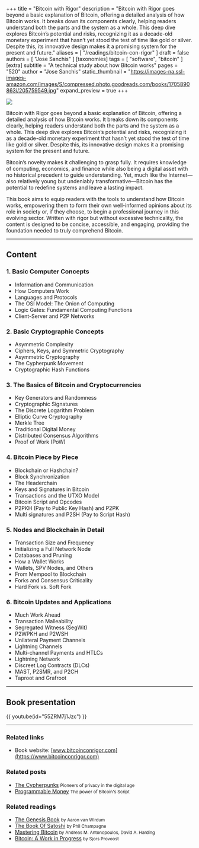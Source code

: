 +++
title = "Bitcoin with Rigor"
description = "Bitcoin with Rigor goes beyond a basic explanation of Bitcoin, offering a detailed analysis of how Bitcoin works. It breaks down its components clearly, helping readers understand both the parts and the system as a whole. This deep dive explores Bitcoin’s potential and risks, recognizing it as a decade-old monetary experiment that hasn’t yet stood the test of time like gold or silver. Despite this, its innovative design makes it a promising system for the present and future."
aliases = [ "/readings/bitcoin-con-rigor" ]
draft = false
authors = [ "Jose Sanchis" ]
[taxonomies]
tags = [ "software", "bitcoin" ]
[extra]
subtitle = "A technical study about how Bitcoin works"
pages = "520"
author = "Jose Sanchis"
static_thumbnail = "https://images-na.ssl-images-amazon.com/images/S/compressed.photo.goodreads.com/books/1705890863i/205759549.jpg"
expand_preview = true
+++

<img border="0" src="https://images-na.ssl-images-amazon.com/images/S/compressed.photo.goodreads.com/books/1705890863i/205759549.jpg" >

Bitcoin with Rigor goes beyond a basic explanation of Bitcoin, offering a detailed analysis of how Bitcoin works. It breaks down its components clearly, helping readers understand both the parts and the system as a whole. This deep dive explores Bitcoin’s potential and risks, recognizing it as a decade-old monetary experiment that hasn’t yet stood the test of time like gold or silver. Despite this, its innovative design makes it a promising system for the present and future.

<!-- more -->

Bitcoin’s novelty makes it challenging to grasp fully. It requires knowledge of computing, economics, and finance while also being a digital asset with no historical precedent to guide understanding. Yet, much like the Internet—also relatively young but undeniably transformative—Bitcoin has the potential to redefine systems and leave a lasting impact.

This book aims to equip readers with the tools to understand how Bitcoin works, empowering them to form their own well-informed opinions about its role in society or, if they choose, to begin a professional journey in this evolving sector. Written with rigor but without excessive technicality, the content is designed to be concise, accessible, and engaging, providing the foundation needed to truly comprehend Bitcoin.

---

## Content

### 1. Basic Computer Concepts

- Information and Communication
- How Computers Work
- Languages and Protocols
- The OSI Model: The Onion of Computing
- Logic Gates: Fundamental Computing Functions
- Client-Server and P2P Networks

### 2. Basic Cryptographic Concepts

- Asymmetric Complexity
- Ciphers, Keys, and Symmetric Cryptography
- Asymmetric Cryptography
- The Cypherpunk Movement
- Cryptographic Hash Functions

### 3. The Basics of Bitcoin and Cryptocurrencies

- Key Generators and Randomness
- Cryptographic Signatures
- The Discrete Logarithm Problem
- Elliptic Curve Cryptography
- Merkle Tree
- Traditional Digital Money
- Distributed Consensus Algorithms
- Proof of Work (PoW)

### 4. Bitcoin Piece by Piece

- Blockchain or Hashchain?
- Block Synchronization
- The Headerchain
- Keys and Signatures in Bitcoin
- Transactions and the UTXO Model
- Bitcoin Script and Opcodes
- P2PKH (Pay to Public Key Hash) and P2PK
- Multi signatures and P2SH (Pay to Script Hash)

### 5. Nodes and Blockchain in Detail

- Transaction Size and Frequency
- Initializing a Full Network Node
- Databases and Pruning
- How a Wallet Works
- Wallets, SPV Nodes, and Others
- From Mempool to Blockchain
- Forks and Consensus Criticality
- Hard Fork vs. Soft Fork

### 6. Bitcoin Updates and Applications

- Much Work Ahead
- Transaction Malleability
- Segregated Witness (SegWit)
- P2WPKH and P2WSH
- Unilateral Payment Channels
- Lightning Channels
- Multi-channel Payments and HTLCs
- Lightning Network
- Discreet Log Contracts (DLCs)
- MAST, P2SMR, and P2CH
- Taproot and Grafroot

---

## Book presentation

{{ youtube(id="55ZRM7j1Jzc") }}

---

### Related links

- Book website: [www.bitcoinconrigor.com](https://www.bitcoinconrigor.com)

### Related posts

- [The Cypherpunks](/blog/the-cypherpunks) <small>Pioneers of privacy in the digital age</small>
- [Programmable Money](/blog/programmable-money) <small>The power of Bitcoin's Script</small>

### Related readings

- [The Genesis Book](/readings/the-genesis-book/) <small>by Aaron van Wirdum</small>
- [The Book Of Satoshi](/readings/the-book-of-satoshi/) <small>by Phil Champagne</small>
- [Mastering Bitcoin](/readings/mastering-bitcoin/) <small>by Andreas M. Antonopoulos, David A. Harding</small>
- [Bitcoin: A Work in Progress](/readings/bitcoin-wip/) <small>by Sjors Provoost</small>
